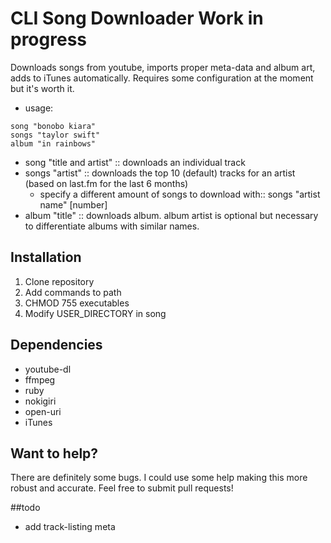 # CLI Song Downloader Work in progress

Downloads songs from youtube, imports proper meta-data and album art, adds to iTunes automatically. Requires some configuration at the moment but it's worth it.

* usage:

```command
song "bonobo kiara"
songs "taylor swift"
album "in rainbows"
```

* song "title and artist" :: downloads an individual track
* songs "artist" :: downloads the top 10 (default) tracks for an artist (based on last.fm for the last 6 months)
	* specify a different amount of songs to download with:: songs "artist name" [number]
* album "title" :: downloads album. album artist is optional but necessary to differentiate albums with similar names.

## Installation

1. Clone repository
2. Add commands to path
3. CHMOD 755 executables
4. Modify USER_DIRECTORY in song

## Dependencies

* youtube-dl
* ffmpeg
* ruby
* nokigiri
* open-uri
* iTunes

## Want to help?
There are definitely some bugs. I could use some help making this more robust and accurate. Feel free to submit pull requests!

##todo
* add track-listing meta